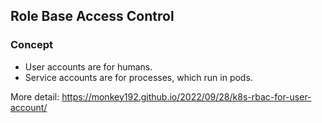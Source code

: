 ## Role Base Access Control
### Concept
- User accounts are for humans. 
- Service accounts are for processes, which run in pods.

More detail: https://monkey192.github.io/2022/09/28/k8s-rbac-for-user-account/